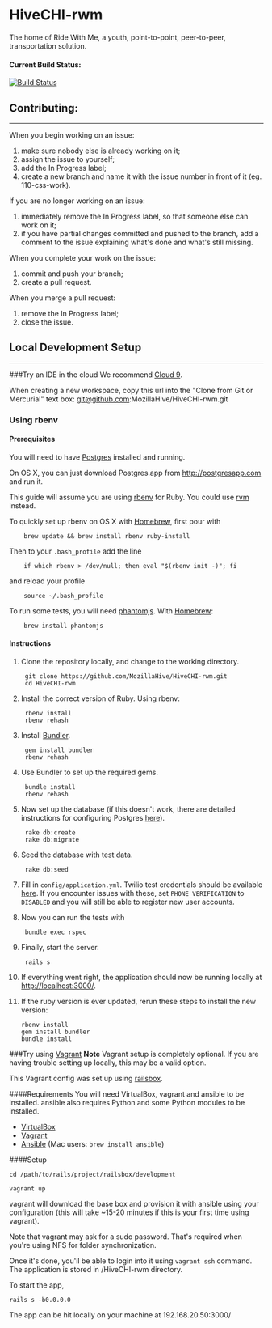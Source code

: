 # HiveCHI-rwm
The home of Ride With Me, a youth, point-to-point, peer-to-peer, transportation solution.

#### Current Build Status:
[![Build Status](https://snap-ci.com/MozillaHive/HiveCHI-rwm/branch/master/build_image)](https://snap-ci.com/MozillaHive/HiveCHI-rwm/branch/master)

## Contributing:
---

When you begin working on an issue:

1. make sure nobody else is already working on it;
2. assign the issue to yourself;
2. add the In Progress label;
3. create a new branch and name it with the issue number in front of it (eg. 110-css-work).

If you are no longer working on an issue:

1. immediately remove the In Progress label, so that someone else can work on it;
2. if you have partial changes committed and pushed to the branch, add a comment to the issue explaining what's done and what's still missing.

When you complete your work on the issue:

1. commit and push your branch;
2. create a pull request.

When you merge a pull request:

1. remove the In Progress label;
2. close the issue.

## Local Development Setup

----
###Try an IDE in the cloud
We recommend [Cloud 9](https://ide.c9.io/).

When creating a new workspace, copy this url into the "Clone from Git or Mercurial" text box:
git@github.com:MozillaHive/HiveCHI-rwm.git


### Using rbenv

#### Prerequisites

You will need to have [Postgres](http://www.postgresql.org) installed and running.

On OS X, you can just download Postgres.app from http://postgresapp.com and run it.

This guide will assume you are using [rbenv](https://github.com/sstephenson/rbenv#installation) for Ruby. You could use [rvm](https://rvm.io/rvm/install) instead.

To quickly set up rbenv on OS X with [Homebrew](http://brew.sh), first pour with

        brew update && brew install rbenv ruby-install

   Then to your `.bash_profile` add the line

        if which rbenv > /dev/null; then eval "$(rbenv init -)"; fi

   and reload your profile

        source ~/.bash_profile

To run some tests, you will need [phantomjs](http://phantomjs.org). With [Homebrew](http://brew.sh):

        brew install phantomjs


#### Instructions

1. Clone the repository locally, and change to the working directory.

        git clone https://github.com/MozillaHive/HiveCHI-rwm.git
        cd HiveCHI-rwm

2. Install the correct version of Ruby. Using rbenv:

        rbenv install
        rbenv rehash

3. Install [Bundler](http://bundler.io).

        gem install bundler
        rbenv rehash

5. Use Bundler to set up the required gems.

        bundle install
        rbenv rehash

6. Now set up the database (if this doesn't work, there are detailed instructions for configuring Postgres [here](https://ridewithmeapp.slack.com/files/kyaroch/F089ZSBJ7/Configuring_Postgres_on_your_local_machine)).

        rake db:create
        rake db:migrate

7. Seed the database with test data.

        rake db:seed

8. Fill in `config/application.yml`. Twilio test credentials should be available [here](https://ridewithmeapp.slack.com/files/omnignorant/F08V5JH2P/Twilio_Test_Credentials). If you encounter issues with these, set `PHONE_VERIFICATION` to `DISABLED` and you will still be able to register new user accounts.

9. Now you can run the tests with

        bundle exec rspec

9. Finally, start the server.

        rails s

10. If everything went right, the application should now be running locally at [http://localhost:3000/](http://localhost:3000/).

11. If the ruby version is ever updated, rerun these steps to install the new version:

        rbenv install
        gem install bundler
        bundle install

###Try using [Vagrant](https://www.vagrantup.com/)
**Note** Vagrant setup is completely optional.  If you are having trouble setting up locally, this may be a valid option.


This Vagrant config was set up using [railsbox](https://railsbox.io/boxes/66312daa6dfc).


####Requirements
You will need VirtualBox, vagrant and ansible to be installed. ansible also requires Python and some Python modules to be installed.

* [VirtualBox](https://www.virtualbox.org/wiki/Downloads)
* [Vagrant](http://www.vagrantup.com/downloads)
* [Ansible](http://docs.ansible.com/ansible/intro_installation.html#installation) (Mac users: `brew install ansible`)

####Setup

`cd /path/to/rails/project/railsbox/development`

`vagrant up`

vagrant will download the base box and provision it with ansible using your configuration (this will take ~15-20 minutes if this is your first time using vagrant).

Note that vagrant may ask for a sudo password. That's required when you're using NFS for folder synchronization.

Once it's done, you'll be able to login into it using `vagrant ssh` command.
The application is stored in /HiveCHI-rwm directory.

To start the app,

`rails s -b0.0.0.0`

The app can be hit locally on your machine at 192.168.20.50:3000/
